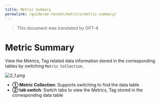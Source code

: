 ```yaml
---
title: Metric Summary
permalink: /guide/ee-tenant/metrics/metric-summary/
---
```


> This document was translated by GPT-4

# Metric Summary

View the Metrics, Tag related data information stored in the corresponding tables by switching `Metric Collection`.

![2_1.png](https://yunshan-guangzhou.oss-cn-beijing.aliyuncs.com/pub/pic/20230921650bb8734ad16.png)

- **① Metric Collection**: Supports switching to find the data table
- **② tab switch**: Switch tabs to view the Metrics, Tag stored in the corresponding data table
